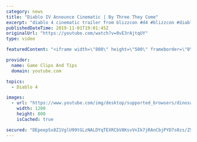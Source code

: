```yaml
---
category: news
title: "Diablo IV Announce Cinematic | By Three They Come"
excerpt: "diablo 4 cinematic trailer from blizzcon #d4 #blizzcon #diablo."
publishedDateTime: 2019-11-01T19:01:45Z
originalUrl: "https://youtube.com/watch?v=0vE3rAjtqUY"
type: video

featuredContent: "<iframe width=\"800\" height=\"500\" frameborder=\"0\" src=\"https://www.youtube.com/embed/0vE3rAjtqUY\" allow=\"accelerometer; autoplay; encrypted-media; gyroscope; picture-in-picture\" allowfullscreen></iframe>"

provider:
  name: Game Clips And Tips
  domain: youtube.com

topics:
  - Diablo 4

images:
  - url: "https://www.youtube.com/img/desktop/supported_browsers/dinosaur.png"
    width: 1200
    height: 800
    isCached: true

secured: "DEpeepSx8Z1VglU99tGLzNALDYqTEXRCbV8KsvVnIk7jRAnCbjPYD7s0zs/ZSDqUNs79gUx+FJHHyx/bYPPQfPRSo3xsrzBDa9KlPT9T+aQy6J5oC0mzUkE0HWrMIQnKVFRP7yBMTxkpTfxiIQ6c+d1/RyqYghsdrYTdcSfc1ZIWZrfvbWxGm7YjOTDkYYO+GretjIArf5kJ8XHU/tzPTmU5dvKxyzQcec7M3lJbcXrE8UxBu4LWPSWR6yUv/l/zBUZIpKGrHXei2E97LFdMWXpMVSAO4OVNdWIHW7bHcRVAMQJt8wPGxrdpFHillM3pgSlOk30MVbb2tnQ1YE5XjP26nX78KNtryQnXesqwTfESUQVbQ+3vMUJ/jbIerN+rrCBfnnSTxv0lr9gUWYEx2g==;ejd8AFuyNRUhVmnfYEyUbQ=="
---
```


